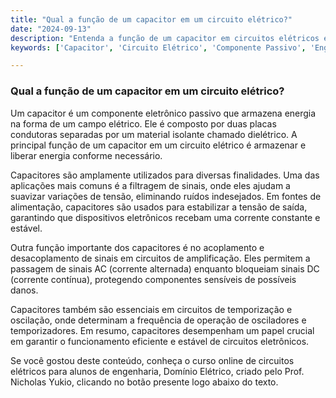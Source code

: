 ```yaml
---
title: "Qual a função de um capacitor em um circuito elétrico?"
date: "2024-09-13"
description: "Entenda a função de um capacitor em circuitos elétricos e sua importância em diversas aplicações."
keywords: ['Capacitor', 'Circuito Elétrico', 'Componente Passivo', 'Engenharia']

---
```


### Qual a função de um capacitor em um circuito elétrico?

Um capacitor é um componente eletrônico passivo que armazena energia na forma de um campo elétrico. Ele é composto por duas placas condutoras separadas por um material isolante chamado dielétrico. A principal função de um capacitor em um circuito elétrico é armazenar e liberar energia conforme necessário.

Capacitores são amplamente utilizados para diversas finalidades. Uma das aplicações mais comuns é a filtragem de sinais, onde eles ajudam a suavizar variações de tensão, eliminando ruídos indesejados. Em fontes de alimentação, capacitores são usados para estabilizar a tensão de saída, garantindo que dispositivos eletrônicos recebam uma corrente constante e estável.

Outra função importante dos capacitores é no acoplamento e desacoplamento de sinais em circuitos de amplificação. Eles permitem a passagem de sinais AC (corrente alternada) enquanto bloqueiam sinais DC (corrente contínua), protegendo componentes sensíveis de possíveis danos.

Capacitores também são essenciais em circuitos de temporização e oscilação, onde determinam a frequência de operação de osciladores e temporizadores. Em resumo, capacitores desempenham um papel crucial em garantir o funcionamento eficiente e estável de circuitos eletrônicos.

Se você gostou deste conteúdo, conheça o curso online de circuitos elétricos para alunos de engenharia, Domínio Elétrico, criado pelo Prof. Nicholas Yukio, clicando no botão presente logo abaixo do texto.